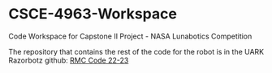 # CSCE-4963-Workspace
Code Workspace for Capstone II Project - NASA Lunabotics Competition

The repository that contains the rest of the code for the robot is in the UARK Razorbotz github: [RMC Code 22-23](https://github.com/Razorbotz/RMC-Code-22-23)
